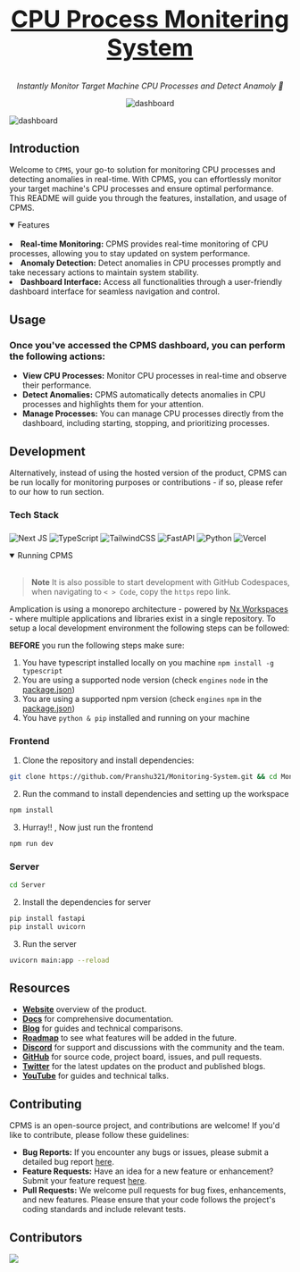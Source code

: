 <h1 align="center">
    <a href="https://telaverge-cpu-monitering.vercel.app">
       <h2>CPU Process Monitering System</h2>
    </a>
</h1>

<p align="center">
  <i align="center">Instantly Monitor Target Machine CPU Processes and Detect Anamoly 🚀</i>
</p>

<p align="center">
    <img src="https://github.com/Pranshu321/Monitoring-System/assets/86917304/4bc14ecd-7620-4c5e-ae2d-7f374568c81f" alt="dashboard"/>
</p>
<p>
    <img src="https://github.com/Pranshu321/Monitoring-System/assets/86917304/2504727f-b1ca-45b9-bcd1-eee2586605dd" alt="dashboard"/>
</p>

## Introduction

Welcome to `CPMS`, your go-to solution for monitoring CPU processes and detecting anomalies in real-time. With CPMS, you can effortlessly monitor your target machine's CPU processes and ensure optimal performance. This README will guide you through the features, installation, and usage of CPMS.

<details open>
<summary>
 Features
</summary> <br 
             
*   **Real-time Monitoring:** CPMS provides real-time monitoring of CPU processes, allowing you to stay updated on system performance.
*   **Anomaly Detection:** Detect anomalies in CPU processes promptly and take necessary actions to maintain system stability.
*   **Dashboard Interface:** Access all functionalities through a user-friendly dashboard interface for seamless navigation and control.
    
</details>

## Usage 

### Once you've accessed the CPMS dashboard, you can perform the following actions:

*   **View CPU Processes:** Monitor CPU processes in real-time and observe their performance.   
*   **Detect Anomalies:** CPMS automatically detects anomalies in CPU processes and highlights them for your attention.   
*   **Manage Processes:** You can manage CPU processes directly from the dashboard, including starting, stopping, and prioritizing processes.

## Development

Alternatively, instead of using the hosted version of the product, CPMS can be run locally for monitoring purposes or contributions - if so, please refer to our how to run section.

### Tech Stack

###
![Next JS](https://img.shields.io/badge/Next-black?style=for-the-badge&logo=next.js&logoColor=white)
![TypeScript](https://img.shields.io/badge/typescript-%23007ACC.svg?style=for-the-badge&logo=typescript&logoColor=white)
![TailwindCSS](https://img.shields.io/badge/tailwindcss-%2338B2AC.svg?style=for-the-badge&logo=tailwind-css&logoColor=white)
![FastAPI](https://img.shields.io/badge/FastAPI-005571?style=for-the-badge&logo=fastapi)
![Python](https://img.shields.io/badge/python-3670A0?style=for-the-badge&logo=python&logoColor=ffdd54)
![Vercel](https://img.shields.io/badge/vercel-%23000000.svg?style=for-the-badge&logo=vercel&logoColor=white)

<details open>
<summary>
Running CPMS
</summary> <br />

> **Note**
> It is also possible to start development with GitHub Codespaces, when navigating to `< > Code`, copy the `https` repo link.

Amplication is using a monorepo architecture - powered by <a href="https://nx.dev">Nx Workspaces</a> - where multiple applications and libraries exist in a single repository. To setup a local development environment the following steps can be followed:

**BEFORE** you run the following steps make sure:
1. You have typescript installed locally on you machine ```npm install -g typescript```
2. You are using a supported node version (check `engines` `node` in the [package.json](./package.json))
3. You are using a supported npm version (check `engines` `npm` in the [package.json](./package.json))
4. You have `python & pip` installed and running on your machine


### Frontend

1. Clone the repository and install dependencies:
```bash
git clone https://github.com/Pranshu321/Monitoring-System.git && cd Monitoring-System/Frontend && npm install
```

2. Run the command to install dependencies and setting up the workspace
```bash
npm install
```

3. Hurray!! , Now just run the frontend
```bash
npm run dev
```

### Server

```bash
cd Server
```

2. Install the dependencies for server
```bash
pip install fastapi
pip install uvicorn
```

3. Run the server
```bash
uvicorn main:app --reload
```

</details>

## Resources

- **[Website](https://amplication.com)** overview of the product.
- **[Docs](https://docs.amplication.com)** for comprehensive documentation.
- **[Blog](https://amplication.com/blog)** for guides and technical comparisons.
- **[Roadmap](https://amplication.com/#roadmap)** to see what features will be added in the future.
- **[Discord](https://amplication.com/discord)** for support and discussions with the community and the team.
- **[GitHub](https://github.com/amplication/amplication)** for source code, project board, issues, and pull requests.
- **[Twitter](https://twitter.com/amplication)** for the latest updates on the product and published blogs.
- **[YouTube](https://www.youtube.com/c/Amplicationcom)** for guides and technical talks.

<a name="contributing_anchor"></a>
## Contributing

CPMS is an open-source project, and contributions are welcome! If you'd like to contribute, please follow these guidelines:

*   **Bug Reports:** If you encounter any bugs or issues, please submit a detailed bug report [here](https://github.com/Pranshu321/Monitoring-System/issues).
*   **Feature Requests:** Have an idea for a new feature or enhancement? Submit your feature request [here](https://github.com/Pranshu321/Monitoring-System/issues). 
*   **Pull Requests:** We welcome pull requests for bug fixes, enhancements, and new features. Please ensure that your code follows the project's coding standards and include relevant tests.


## Contributors

<!---
npx contributor-faces --exclude "*bot*" --limit 70 --repo "https://github.com/amplication/amplication"

change the height and width for each of the contributors from 80 to 50.
--->

[//]: contributor-faces
<a href="https://github.com/Pranshu321/Monitoring-System/graphs/contributors">
  <img src="https://contrib.rocks/image?repo=Pranshu321/Monitoring-System" />
</a>

[//]: contributor-faces
